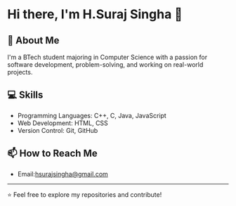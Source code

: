 # Hi there, I'm H.Suraj Singha 👋

## 🚀 About Me
I'm a BTech student majoring in Computer Science with a passion for software development, problem-solving, and working on real-world projects.

## 💻 Skills
- Programming Languages: C++, C, Java, JavaScript
- Web Development: HTML, CSS
- Version Control: Git, GitHub

## 📫 How to Reach Me
- Email:hsurajsingha@gmail.com

---

⭐ Feel free to explore my repositories and contribute!
